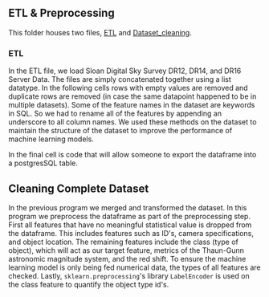 ## ETL & Preprocessing  

This folder houses two files, [ETL](https://github.com/NASAResearchProject/NASA_Project/blob/Andres-branch/ETL/ETL.ipynb) and [Dataset_cleaning](https://github.com/NASAResearchProject/NASA_Project/blob/Andres-branch/ETL/Dataset_cleaning.ipynb).

### ETL  
In the ETL file, we load Sloan Digital Sky Survey DR12, DR14, and DR16 Server Data. The files are simply concatenated together using a list datatype. In the following cells rows with empty values are removed and duplicate rows are removed (in case the same datapoint happened to be in multiple datasets). Some of the feature names in the dataset are keywords in SQL. So we had to rename all of the features by appending an underscore to all column names. We used these methods on the dataset to maintain the structure of the dataset to improve the performance of machine learning models. 

In the final cell is code that will allow someone to export the dataframe into a postgresSQL table.  

## Cleaning Complete Dataset  
In the previous program we merged and transformed the dataset. In this program we preprocess the dataframe as part of the preprocessing step. First all features that have no meaningful statistical value is dropped from the dataframe. This includes features such as ID's, camera specifications, and object location. The remaining features include the class (type of object), which will act as our target feature, metrics of the Thaun-Gunn astronomic magnitude system, and the red shift. To ensure the machine learning model is only being fed numerical data, the types of all features are checked. Lastly, `sklearn.preprocessing`'s library `LabelEncoder` is used on the class feature to quantify the object type id's. 
